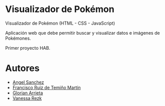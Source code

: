 # Visualizador de Pokémon

Visualizador de Pokémon (HTML - CSS - JavaScript)

Aplicación web que debe permitir buscar y visualizar datos e imágenes de Pokémones.

Primer proyecto HAB.

# Autores

- [Angel Sanchez](https://www.linkedin.com/in/asanchezsoy)
- [Francisco Ruiz de Temiño Martín](https://www.linkedin.com/in/franciscordtm)
- [Glorian Arrieta](https://www.linkedin.com/in/glorian-arrieta-jaimes-5523b4225)
- [Vanessa Rezk](https://www.linkedin.com/in/vanessarezk)
